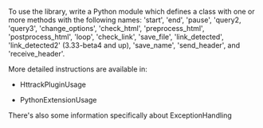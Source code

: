 To use the library, write a Python module which defines a class with one or more methods with the following names: 'start', 'end', 'pause', 'query2, 'query3', 'change\_options', 'check\_html', 'preprocess\_html', 'postprocess\_html', 'loop', 'check\_link', 'save\_file', 'link\_detected', 'link\_detected2' (3.33-beta4 and up), 'save\_name', 'send\_header', and 'receive\_header'.

More detailed instructions are available in:

  * HttrackPluginUsage

  * PythonExtensionUsage

There's also some information specifically about ExceptionHandling